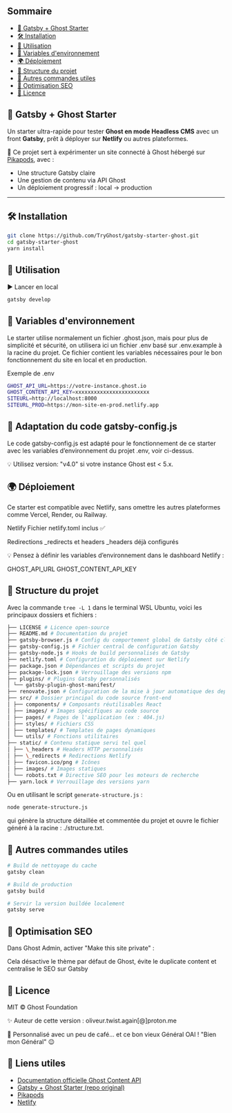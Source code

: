 ## Sommaire

-   [🚀 Gatsby + Ghost Starter](#-gatsby--ghost-starter)
-   [🛠 Installation](#-installation)
-   [🚀 Utilisation](#-utilisation)
-   [🧪 Variables d'environnement](#-variables-denvironnement)
-   [🌍 Déploiement](#-déploiement)
-   [📁 Structure du projet](#-structure-du-projet)
-   [🧪 Autres commandes utiles](#-autres-commandes-utiles)
-   [🧠 Optimisation SEO](#-optimisation-seo)
-   [📝 Licence](#-licence)

## 🚀 Gatsby + Ghost Starter

Un starter ultra-rapide pour tester **Ghost en mode Headless CMS** avec un front **Gatsby**, prêt à déployer sur **Netlify** ou autres plateformes.

🧪 Ce projet sert à expérimenter un site connecté à Ghost hébergé sur [Pikapods](https://www.pikapods.com/), avec :

-   Une structure Gatsby claire
-   Une gestion de contenu via API Ghost
-   Un déploiement progressif : local → production

---

## 🛠 Installation

```bash
git clone https://github.com/TryGhost/gatsby-starter-ghost.git
cd gatsby-starter-ghost
yarn install
```

## 🚀 Utilisation

▶️ Lancer en local

```bash
gatsby develop
```

## 🧪 Variables d'environnement

Le starter utilise normalement un fichier .ghost.json, mais pour plus de simplicité et sécurité, on utilisera ici un fichier .env basé sur .env.example à la racine du projet. Ce fichier contient les variables nécessaires pour le bon fonctionnement du site en local et en production.

Exemple de .env

```bash
GHOST_API_URL=https://votre-instance.ghost.io
GHOST_CONTENT_API_KEY=xxxxxxxxxxxxxxxxxxxxxxxx
SITEURL=http://localhost:8000
SITEURL_PROD=https://mon-site-en-prod.netlify.app
```

## 🚀 Adaptation du code gatsby-config.js

Le code gatsby-config.js est adapté pour le fonctionnement de ce starter avec les variables d’environnement du projet .env, voir ci-dessus.

💡 Utilisez version: "v4.0" si votre instance Ghost est < 5.x.

## 🌍 Déploiement

Ce starter est compatible avec Netlify, sans omettre les autres plateformes comme Vercel, Render, ou Railway.

Netlify
Fichier netlify.toml inclus ✅

Redirections \_redirects et headers \_headers déjà configurés

💡 Pensez à définir les variables d’environnement dans le dashboard Netlify :

GHOST_API_URL
GHOST_CONTENT_API_KEY

## 📁 Structure du projet

Avec la commande `tree -L 1` dans le terminal WSL Ubuntu, voici les principaux dossiers et fichiers :

```bash
├── LICENSE # Licence open-source
├── README.md # Documentation du projet
├── gatsby-browser.js # Config du comportement global de Gatsby côté client
├── gatsby-config.js # Fichier central de configuration Gatsby
├── gatsby-node.js # Hooks de build personnalisés de Gatsby
├── netlify.toml # Configuration du déploiement sur Netlify
├── package.json # Dépendances et scripts du projet
├── package-lock.json # Verrouillage des versions npm
├── plugins/ # Plugins Gatsby personnalisés
│ └── gatsby-plugin-ghost-manifest/
├── renovate.json # Configuration de la mise à jour automatique des deps
├── src/ # Dossier principal du code source front-end
│ ├── components/ # Composants réutilisables React
│ ├── images/ # Images spécifiques au code source
│ ├── pages/ # Pages de l'application (ex : 404.js)
│ ├── styles/ # Fichiers CSS
│ ├── templates/ # Templates de pages dynamiques
│ └── utils/ # Fonctions utilitaires
├── static/ # Contenu statique servi tel quel
│ ├── \_headers # Headers HTTP personnalisés
│ ├── \_redirects # Redirections Netlify
│ ├── favicon.ico/png # Icônes
│ ├── images/ # Images statiques
│ └── robots.txt # Directive SEO pour les moteurs de recherche
├── yarn.lock # Verrouillage des versions yarn
```

Ou en utilisant le script `generate-structure.js` :

```bash
node generate-structure.js
```

qui génère la structure détaillée et commentée du projet et ouvre le fichier généré à la racine : ./structure.txt.

## 🧪 Autres commandes utiles

```bash
# Build de nettoyage du cache
gatsby clean

# Build de production
gatsby build

# Servir la version buildée localement
gatsby serve
```

## 🧠 Optimisation SEO

Dans Ghost Admin, activer "Make this site private" :

Cela désactive le thème par défaut de Ghost, évite le duplicate content et centralise le SEO sur Gatsby

## 📝 Licence

MIT © Ghost Foundation

✨ Auteur de cette version : oliveur.twist.again[@]proton.me

🎯 Personnalisé avec un peu de café... et ce bon vieux Général OAI ! "Bien mon Général" 😉

## 🔗 Liens utiles

-   [Documentation officielle Ghost Content API](https://ghost.org/docs/content-api/)
-   [Gatsby + Ghost Starter (repo original)](https://github.com/TryGhost/gatsby-starter-ghost)
-   [Pikapods](https://www.pikapods.com/)
-   [Netlify](https://www.netlify.com/)
